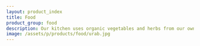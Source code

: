 ```yaml
---
layout: product_index
title: Food
product_group: food
description: Our kitchen uses organic vegetables and herbs from our own garden. We are composting and improving the soil. We plant vegetables in the garden and even grow stuff up our stone walls.
image: /assets/p/products/food/urab.jpg
---
```


